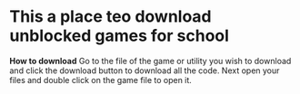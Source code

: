 # This a place teo download unblocked games for school

**How to download**
Go to the file of the game or utility you wish to download and click the download button to download all the code. Next open your files and double click on the game file to open it.

